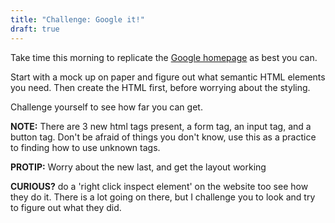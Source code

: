 ```yaml
---
title: "Challenge: Google it!"
draft: true
---
```


Take time this morning to replicate the [Google homepage](https://www.google.com/) as best you can.

Start with a mock up on paper and figure out what semantic HTML elements you need.
Then create the HTML first, before worrying about the styling.

Challenge yourself to see how far you can get.

**NOTE:** There are 3 new html tags present, a form tag, an input tag, and a button tag. Don't be afraid of things you don't know, use this as a practice to finding how to use unknown tags.

**PROTIP:** Worry about the new last, and get the layout working

**CURIOUS?** do a 'right click inspect element' on the website too see how they do it. There is a lot going on there, but I challenge you to look and try to figure out what they did.
